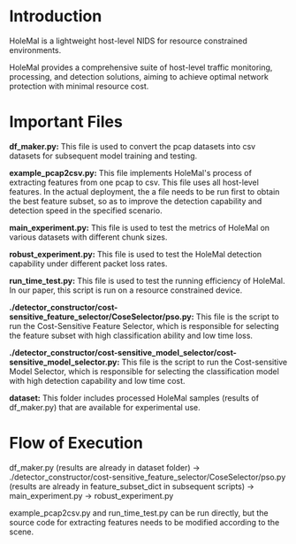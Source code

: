 # Introduction
HoleMal is a lightweight host-level NIDS for resource constrained environments. 

HoleMal provides a comprehensive suite of host-level traffic monitoring, processing, and detection solutions, aiming to achieve optimal network protection with minimal resource cost.

# Important Files
**df_maker.py:** This file is used to convert the pcap datasets into csv datasets for subsequent model training and testing.

**example_pcap2csv.py:** This file implements HoleMal's process of extracting features from one pcap to csv. This file uses all host-level features. In the actual deployment, the a file needs to be run first to obtain the best feature subset, so as to improve the detection capability and detection speed in the specified scenario.

**main_experiment.py:** This file is used to test the metrics of HoleMal on various datasets with different chunk sizes.

**robust_experiment.py:** This file is used to test the HoleMal detection capability under different packet loss rates.

**run_time_test.py:**  This file is used to test the running efficiency of HoleMal. In our paper, this script is run on a resource constrained device.

**./detector_constructor/cost-sensitive_feature_selector/CoseSelector/pso.py:** This file is the script to run the Cost-Sensitive Feature Selector, which is responsible for selecting the feature subset with high classification ability and low time loss.

**./detector_constructor/cost-sensitive_model_selector/cost-sensitive_model_selector.py:** This file is the script to run the Cost-sensitive Model Selector, which is responsible for selecting the classification model with high detection capability and low time cost.

**dataset:** This folder includes processed HoleMal samples (results of df_maker.py) that are available for experimental use.

# Flow of Execution
df_maker.py (results are already in dataset folder) -> ./detector_constructor/cost-sensitive_feature_selector/CoseSelector/pso.py (results are already in feature_subset_dict in subsequent scripts) -> main_experiment.py -> robust_experiment.py

example_pcap2csv.py and run_time_test.py can be run directly, but the source code for extracting features needs to be modified according to the scene.